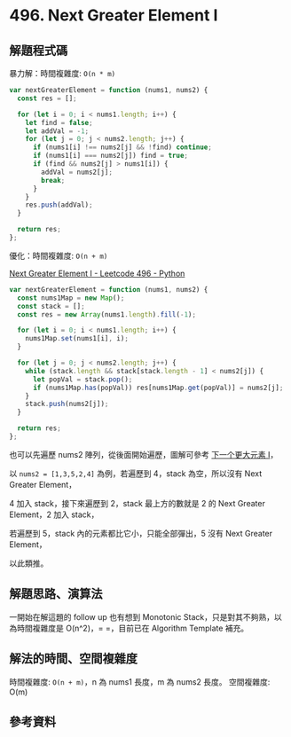 # 496. Next Greater Element I

## 解題程式碼

暴力解：時間複雜度: `O(n * m)`

```javascript
var nextGreaterElement = function (nums1, nums2) {
  const res = [];

  for (let i = 0; i < nums1.length; i++) {
    let find = false;
    let addVal = -1;
    for (let j = 0; j < nums2.length; j++) {
      if (nums1[i] !== nums2[j] && !find) continue;
      if (nums1[i] === nums2[j]) find = true;
      if (find && nums2[j] > nums1[i]) {
        addVal = nums2[j];
        break;
      }
    }
    res.push(addVal);
  }

  return res;
};
```

優化：時間複雜度: `O(n + m)`

[Next Greater Element I - Leetcode 496 - Python](https://youtu.be/68a1Dc_qVq4)

```javascript
var nextGreaterElement = function (nums1, nums2) {
  const nums1Map = new Map();
  const stack = [];
  const res = new Array(nums1.length).fill(-1);

  for (let i = 0; i < nums1.length; i++) {
    nums1Map.set(nums1[i], i);
  }

  for (let j = 0; j < nums2.length; j++) {
    while (stack.length && stack[stack.length - 1] < nums2[j]) {
      let popVal = stack.pop();
      if (nums1Map.has(popVal)) res[nums1Map.get(popVal)] = nums2[j];
    }
    stack.push(nums2[j]);
  }

  return res;
};
```

也可以先遍歷 nums2 陣列，從後面開始遍歷，圖解可參考 [下一个更大元素 I](https://leetcode.cn/problems/next-greater-element-i/solutions/1065517/xia-yi-ge-geng-da-yuan-su-i-by-leetcode-bfcoj/)，

以 `nums2 = [1,3,5,2,4]` 為例，若遍歷到 4，stack 為空，所以沒有 Next Greater Element，

4 加入 stack，接下來遍歷到 2，stack 最上方的數就是 2 的 Next Greater Element，2 加入 stack，

若遍歷到 5，stack 內的元素都比它小，只能全部彈出，5 沒有 Next Greater Element，

以此類推。

## 解題思路、演算法

一開始在解這題的 follow up 也有想到 Monotonic Stack，只是對其不夠熟，以為時間複雜度是 O(n^2)，= =，目前已在 Algorithm Template 補充。

## 解法的時間、空間複雜度

時間複雜度: `O(n + m)`，n 為 nums1 長度，m 為 nums2 長度。
空間複雜度: O(m)

## 參考資料

